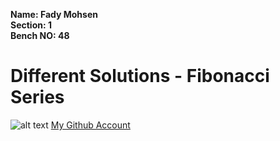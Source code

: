 **Name: Fady Mohsen** <br/>
**Section: 1** <br/>
**Bench NO: 48** <br/>


# Different Solutions - Fibonacci Series

![alt text]([image.jpg](https://d2cyt36b7wnvt9.cloudfront.net/exams/wp-content/uploads/2021/06/10012810/Fibonacci-series.png))
[My Github Account](https://github.com/fadymohsen/fibnacci-series)
